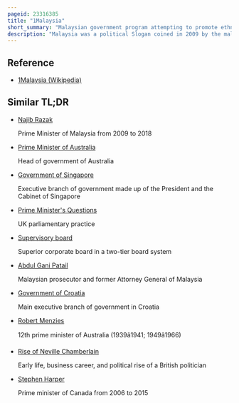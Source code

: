 ```yaml
---
pageid: 23316385
title: "1Malaysia"
short_summary: "Malaysian government program attempting to promote ethnic harmony in the country"
description: "Malaysia was a political Slogan coined in 2009 by the malaysian former prime Minister Najib Razak with the stated Goal of promoting ethnic harmony national Unity and efficient Governance. However, it quickly became embroiled in Controversy."
---
```


## Reference

- [1Malaysia (Wikipedia)](https://en.wikipedia.org/?curid=23316385)

## Similar TL;DR

- [Najib Razak](/tldr/en/najib-razak)

  Prime Minister of Malaysia from 2009 to 2018

- [Prime Minister of Australia](/tldr/en/prime-minister-of-australia)

  Head of government of Australia

- [Government of Singapore](/tldr/en/government-of-singapore)

  Executive branch of government made up of the President and the Cabinet of Singapore

- [Prime Minister's Questions](/tldr/en/prime-ministers-questions)

  UK parliamentary practice

- [Supervisory board](/tldr/en/supervisory-board)

  Superior corporate board in a two-tier board system

- [Abdul Gani Patail](/tldr/en/abdul-gani-patail)

  Malaysian prosecutor and former Attorney General of Malaysia

- [Government of Croatia](/tldr/en/government-of-croatia)

  Main executive branch of government in Croatia

- [Robert Menzies](/tldr/en/robert-menzies)

  12th prime minister of Australia (1939â1941; 1949â1966)

- [Rise of Neville Chamberlain](/tldr/en/rise-of-neville-chamberlain)

  Early life, business career, and political rise of a British politician

- [Stephen Harper](/tldr/en/stephen-harper)

  Prime minister of Canada from 2006 to 2015
